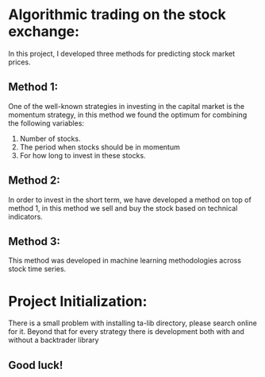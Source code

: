 # Algorithmic trading on the stock exchange:
In this project, I developed three methods for predicting stock market prices.

## Method 1:
One of the well-known strategies in investing in the capital market is the momentum strategy, in this method we found the optimum for combining the following variables:
1. Number of stocks.
2. The period when stocks should be in momentum
3. For how long to invest in these stocks.

## Method 2:
In order to invest in the short term, we have developed a method on top of method 1, in this method we sell and buy the stock based on technical indicators.

## Method 3:
This method was developed in machine learning methodologies across stock time series.

# Project Initialization:
There is a small problem with installing ta-lib directory, please search online for it.
Beyond that for every strategy there is development both with and without a backtrader library

## Good luck!
